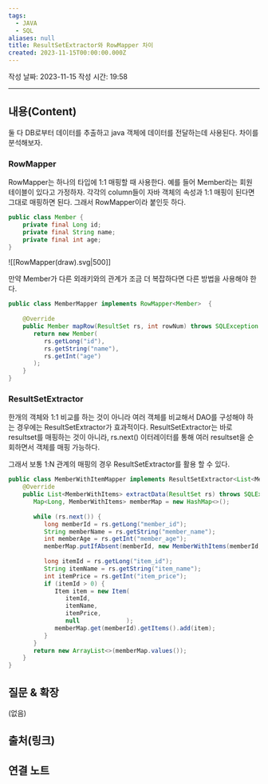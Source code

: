 ```yaml
---
tags:
  - JAVA
  - SQL
aliases: null
title: ResultSetExtractor와 RowMapper 차이
created: 2023-11-15T00:00:00.000Z
---
```

작성 날짜: 2023-11-15
작성 시간: 19:58


----
## 내용(Content)

둘 다 DB로부터 데이터를 추출하고 java 객체에 데이터를 전달하는데 사용된다. 차이를 분석해보자.

### RowMapper

RowMapper는 하나의 타입에 1:1 매핑할 때 사용한다. 예를 들어 Member라는 회원 테이블이 있다고 가정하자. 각각의 column들이 자바 객체의 속성과 1:1 매핑이 된다면 그대로 매핑하면 된다. 그래서 RowMapper이라 붙인듯 하다.

```java
public class Member {
	private final Long id;
	private final String name;
	private final int age;
}
```

![[RowMapper(draw).svg|500]]


만약 Member가 다른 외래키와의 관계가 조금 더 복잡하다면 다른 방법을 사용해야 한다.

```java
public class MemberMapper implements RowMapper<Member>  {  
  
    @Override  
    public Member mapRow(ResultSet rs, int rowNum) throws SQLException {  
       return new Member(  
          rs.getLong("id"),  
          rs.getString("name"),  
          rs.getInt("age")  
       );  
    }  
}
```

### ResultSetExtractor

한개의 객체와 1:1 비교를 하는 것이 아니라 여러 객체를 비교해서 DAO를 구성해야 하는 경우에는 ResultSetExtractor가 효과적이다. ResultSetExtractor는 바로 resultset를 매핑하는 것이 아니라, rs.next() 이터레이터를 통해 여러 resultset을 순회하면서 객체를 매핑 가능하다. 

그래서 보통 1:N 관계의 매핑의 경우 ResultSetExtractor를 활용 할 수 있다.

```java
public class MemberWithItemMapper implements ResultSetExtractor<List<MemberWithItems>> {  
    @Override  
    public List<MemberWithItems> extractData(ResultSet rs) throws SQLException, DataAccessException {  
       Map<Long, MemberWithItems> memberMap = new HashMap<>();  
  
       while (rs.next()) {  
          long memberId = rs.getLong("member_id");  
          String memberName = rs.getString("member_name");  
          int memberAge = rs.getInt("member_age");  
          memberMap.putIfAbsent(memberId, new MemberWithItems(memberId, memberName, memberAge, new ArrayList<>()));  
  
          long itemId = rs.getLong("item_id");  
          String itemName = rs.getString("item_name");  
          int itemPrice = rs.getInt("item_price");  
          if (itemId > 0) {  
             Item item = new Item(  
                itemId,  
                itemName,  
                itemPrice,  
                null             );  
             memberMap.get(memberId).getItems().add(item);  
          }  
       }  
       return new ArrayList<>(memberMap.values());  
    }  
}
```

## 질문 & 확장

(없음)

## 출처(링크)


## 연결 노트










